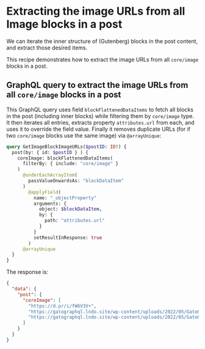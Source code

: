 # Extracting the image URLs from all Image blocks in a post

We can iterate the inner structure of (Gutenberg) blocks in the post content, and extract those desired items.

This recipe demonstrates how to extract the image URLs from all `core/image` blocks in a post.

## GraphQL query to extract the image URLs from all `core/image` blocks in a post

This GraphQL query uses field `blockFlattenedDataItems` to fetch all blocks in the post (including inner blocks) while filtering them by `core/image` type. It then iterates all entries, extracts property `attributes.url` from each, and uses it to override the field value. Finally it removes duplicate URLs (for if two `core/image` blocks use the same image) via `@arrayUnique`:

```graphql
query GetImageBlockImageURLs($postID: ID!) {
  post(by: { id: $postID } ) {
    coreImage: blockFlattenedDataItems(
      filterBy: { include: "core/image" }
    )
      @underEachArrayItem(
        passValueOnwardsAs: "blockDataItem"
      )
        @applyField(
          name: "_objectProperty"
          arguments: {
            object: $blockDataItem,
            by: {
              path: "attributes.url"
            }
          }
          setResultInResponse: true
        )
      @arrayUnique
  }
}
```

The response is:

```json
{
  "data": {
    "post": {
      "coreImage": [
        "https://d.pr/i/fW6V3V+",
        "https://gatographql.lndo.site/wp-content/uploads/2022/05/GatoGraphQL-logo-1024x622.jpg",
        "https://gatographql.lndo.site/wp-content/uploads/2022/05/GatoGraphQL-logo-suki-1024x598.png"
      ]
    }
  }
}
```
